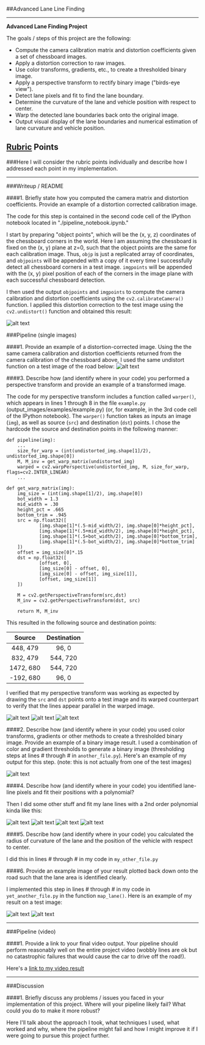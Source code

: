 ##Advanced Lane Line Finding


---

**Advanced Lane Finding Project**

The goals / steps of this project are the following:

* Compute the camera calibration matrix and distortion coefficients given a set of chessboard images.
* Apply a distortion correction to raw images.
* Use color transforms, gradients, etc., to create a thresholded binary image.
* Apply a perspective transform to rectify binary image ("birds-eye view").
* Detect lane pixels and fit to find the lane boundary.
* Determine the curvature of the lane and vehicle position with respect to center.
* Warp the detected lane boundaries back onto the original image.
* Output visual display of the lane boundaries and numerical estimation of lane curvature and vehicle position.

[//]: # (Image References)

[image1]: ./output_images/chessboard.gif "Undistorted Chess Board"
[image2]: ./output_images/distortion.gif "Undistorted Road"
[image3]: ./output_images/drawn_polygon.png "Drawn Polygon"
[image4]: ./output_images/polygon_new_fit.png "New Fit"
[image5]: ./output_images/warped_image.png "Binary Example"
[image6]: ./output_images/thresholded_image.png "Warp Example"
[image7]: ./output_images/histogram.png "Histogram"
[image8]: ./output_images/detected_line.png "Fit Visual"
[image9]: ./output_images/masked_detected_image.png "Output"
[image10]: ./output_images/highlighted_region.png "Output"
[image11]: ./output_images/original_highlighted.png "Output"
[image12]: ./output_images/final_output.png "Output"
[video1]: ./project_video.mp4 "Video"

## [Rubric](https://review.udacity.com/#!/rubrics/571/view) Points
###Here I will consider the rubric points individually and describe how I addressed each point in my implementation.  

---
###Writeup / README

####1. Briefly state how you computed the camera matrix and distortion coefficients. Provide an example of a distortion corrected calibration image.

The code for this step is contained in the second code cell of the IPython notebook located in "./pipeline_notebook.ipynb."

I start by preparing "object points", which will be the (x, y, z) coordinates of the chessboard corners in the world. Here I am assuming the chessboard is fixed on the (x, y) plane at z=0, such that the object points are the same for each calibration image.  Thus, `objp` is just a replicated array of coordinates, and `objpoints` will be appended with a copy of it every time I successfully detect all chessboard corners in a test image.  `imgpoints` will be appended with the (x, y) pixel position of each of the corners in the image plane with each successful chessboard detection.  

I then used the output `objpoints` and `imgpoints` to compute the camera calibration and distortion coefficients using the `cv2.calibrateCamera()` function.  I applied this distortion correction to the test image using the `cv2.undistort()` function and obtained this result: 

![alt text][image1]

###Pipeline (single images)

####1. Provide an example of a distortion-corrected image.
Using the the same camera calibration and distortion coefficients returned from the camera calibration of the chessboard above, I used the same undistort function on a test image of the road below: 
![alt text][image2]


####3. Describe how (and identify where in your code) you performed a perspective transform and provide an example of a transformed image.

The code for my perspective transform includes a function called `warper()`, which appears in lines 1 through 8 in the file `example.py` (output_images/examples/example.py) (or, for example, in the 3rd code cell of the IPython notebook).  The `warper()` function takes as inputs an image (`img`), as well as source (`src`) and destination (`dst`) points.  I chose the hardcode the source and destination points in the following manner:

```
def pipeline(img):
    ...
    size_for_warp = (int(undistorted_img.shape[1]/2), undistorted_img.shape[0])
    M, M_inv = get_warp_matrix(undistorted_img)
    warped = cv2.warpPerspective(undistorted_img, M, size_for_warp, flags=cv2.INTER_LINEAR)
    ...

```
```
def get_warp_matrix(img):
    img_size = (int(img.shape[1]/2), img.shape[0])
    bot_width = 1.3
    mid_width = .30
    height_pct = .665
    bottom_trim = .945
    src = np.float32([
            [img.shape[1]*(.5-mid_width/2), img.shape[0]*height_pct],
            [img.shape[1]*(.5+mid_width/2), img.shape[0]*height_pct], 
            [img.shape[1]*(.5+bot_width/2), img.shape[0]*bottom_trim], 
            [img.shape[1]*(.5-bot_width/2), img.shape[0]*bottom_trim]
    ])
    offset = img_size[0]*.15
    dst = np.float32([
            [offset, 0], 
            [img_size[0] - offset, 0], 
            [img_size[0] - offset, img_size[1]], 
            [offset, img_size[1]]
    ])
    
    M = cv2.getPerspectiveTransform(src,dst)
    M_inv = cv2.getPerspectiveTransform(dst, src)
    
    return M, M_inv

```

This resulted in the following source and destination points:

| Source        | Destination   | 
|:-------------:|:-------------:| 
| 448,  479     | 96,  0          
| 832,  479     | 544, 720      |
| 1472, 680     | 544, 720      |
| -192, 680     | 96,  0        |

I verified that my perspective transform was working as expected by drawing the `src` and `dst` points onto a test image and its warped counterpart to verify that the lines appear parallel in the warped image.

![alt text][image3]
![alt text][image4]
![alt text][image5]


####2. Describe how (and identify where in your code) you used color transforms, gradients or other methods to create a thresholded binary image.  Provide an example of a binary image result.
I used a combination of color and gradient thresholds to generate a binary image (thresholding steps at lines # through # in `another_file.py`).  Here's an example of my output for this step.  (note: this is not actually from one of the test images)

![alt text][image6]



####4. Describe how (and identify where in your code) you identified lane-line pixels and fit their positions with a polynomial?

Then I did some other stuff and fit my lane lines with a 2nd order polynomial kinda like this:

![alt text][image7]
![alt text][image8]
![alt text][image9]
![alt text][image10]

####5. Describe how (and identify where in your code) you calculated the radius of curvature of the lane and the position of the vehicle with respect to center.

I did this in lines # through # in my code in `my_other_file.py`

####6. Provide an example image of your result plotted back down onto the road such that the lane area is identified clearly.

I implemented this step in lines # through # in my code in `yet_another_file.py` in the function `map_lane()`.  Here is an example of my result on a test image:

![alt text][image11]
![alt text][image12]

---

###Pipeline (video)

####1. Provide a link to your final video output.  Your pipeline should perform reasonably well on the entire project video (wobbly lines are ok but no catastrophic failures that would cause the car to drive off the road!).

Here's a [link to my video result](./project_video.mp4)

---

###Discussion

####1. Briefly discuss any problems / issues you faced in your implementation of this project.  Where will your pipeline likely fail?  What could you do to make it more robust?

Here I'll talk about the approach I took, what techniques I used, what worked and why, where the pipeline might fail and how I might improve it if I were going to pursue this project further.  
